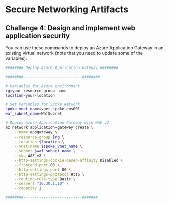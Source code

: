 # Secure Networking Artifacts
## Challenge 4: Design and implement web application security

You can use these commands to deploy an Azure Application Gateway in an existing virtual network (note that you need to update some of the variables):

```bash
######## Deploy Azure Application Gateway ########

########--------------------------########

# Variables for Azure environment
rg=your-resource-group-name
location=your-location

# Set Variables for Spoke Network
spoke_vnet_name=vnet-spoke-eus001
waf_subnet_name=WafSubnet

# Deploy Azure Application Gateway with WAF v2
az network application-gateway create \
    --name appgateway \
    --resource-group $rg \
    --location $location \
    --vnet-name $spoke_vnet_name \
    --subnet $waf_subnet_name \
    --sku WAF_v2 \
    --http-settings-cookie-based-affinity Disabled \
    --frontend-port 80 \
    --http-settings-port 80 \
    --http-settings-protocol Http \
    --routing-rule-type Basic \
    --servers "10.30.1.10" \
    --capacity 2

########--------------------------#######